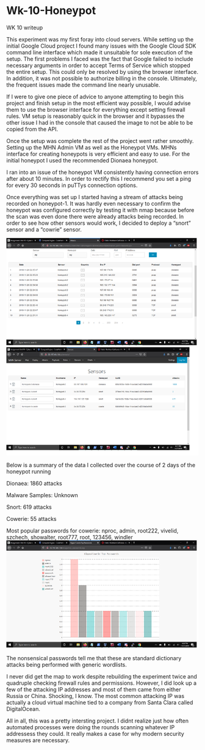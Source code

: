 # Wk-10-Honeypot
WK 10 writeup

  This experiment was my first foray into cloud servers. While setting up the initial Google Cloud project I found many issues with the Google Cloud SDK command line interface which made it unsuitable for sole execution of the setup. The first problems I faced was the fact that Google failed to include necessary arguments in order to accept Terms of Service which stopped the entire setup. This could only be resolved by using the browser interface. In addition, it was not possible to authorize billing in the console. Ultimately, the frequent issues made the command line nearly unusable. 
  
  If I were to give one piece of advice to anyone attempting to begin this project and finish setup in the most efficient way possible, I would advise them to use the browser interface for everything except setting firewall rules. VM setup is reasonably quick in the browser and it bypasses the other issue I had in the console that caused the image to not be able to be copied from the API.

  Once the setup was complete the rest of the project went rather smoothly. Setting up the MHN Admin VM as well as the Honeypot VMs. MHNs interface for creating honeypots is very efficient and easy to use. For the initial honeypot I used the recommended Dionaea honeypot. 
  
  I ran into an issue of the honeypot VM consistently having connection errors after about 10 minutes. In order to rectify this I recommend you set a ping for every 30 seconds in puTTys connection options. 
 
 Once everything was set up I started having a stream of attacks being recorded on honeypot-1. It was hardly even necessary to confirm the honeypot was configured correctly by testing it with nmap because before the scan was even done there were already attacks being recorded. In order to see how other sensors would work, I decided to deploy a “snort” sensor and a “cowrie” sensor.
  
  ![](wk10attacklist.png)
  ![](wk10sensors.png)

  Below is a summary of the data I collected over the course of 2 days of the honeypot running
  
Dionaea: 1860 attacks

Malware Samples: Unknown

Snort: 619 attacks

Cowerie: 55 attacks

Most popular passwords for cowerie: nproc, admin, root222, vivelid, szchech, showalter, root777, root, 123456, windler
![](wk10passgraph.png)

The nonsensical passwords tell me that these are standard dictionary attacks being performed with generic wordlists.

  I never did get the map to work despite rebuilding the experiment twice and quadruple checking firewall rules and permissions. However, I did look up a few of the attacking IP addresses and most of them came from either Russia or China. Shocking, I know. The most common attacking IP was actually a cloud virtual machine tied to a company from Santa Clara called DigitalOcean.
 
 All in all, this was a pretty intersting project. I didnt realize just how often automated processes were doing the rounds scanning whatever IP addressess they could. It really makes a case for why modern security measures are necessary.
